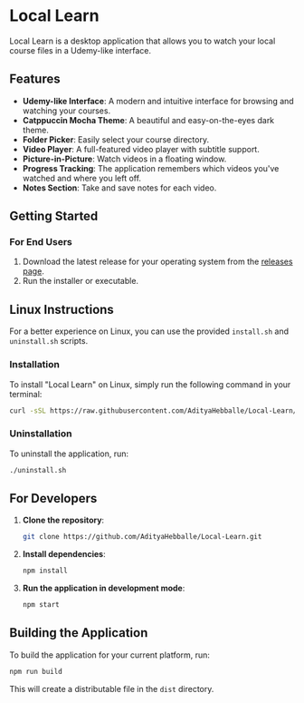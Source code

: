 # Local Learn

Local Learn is a desktop application that allows you to watch your local course files in a Udemy-like interface.

## Features

*   **Udemy-like Interface**: A modern and intuitive interface for browsing and watching your courses.
*   **Catppuccin Mocha Theme**: A beautiful and easy-on-the-eyes dark theme.
*   **Folder Picker**: Easily select your course directory.
*   **Video Player**: A full-featured video player with subtitle support.
*   **Picture-in-Picture**: Watch videos in a floating window.
*   **Progress Tracking**: The application remembers which videos you've watched and where you left off.
*   **Notes Section**: Take and save notes for each video.

## Getting Started

### For End Users

1.  Download the latest release for your operating system from the [releases page](https://github.com/AdityaHebballe/Local-Learn/releases).
2.  Run the installer or executable.

## Linux Instructions

For a better experience on Linux, you can use the provided `install.sh` and `uninstall.sh` scripts.

### Installation

To install "Local Learn" on Linux, simply run the following command in your terminal:

```bash
curl -sSL https://raw.githubusercontent.com/AdityaHebballe/Local-Learn/main/install.sh | bash
```

### Uninstallation

To uninstall the application, run:

```bash
./uninstall.sh
```
## For Developers

1.  **Clone the repository**:
    ```bash
    git clone https://github.com/AdityaHebballe/Local-Learn.git
    ```
2.  **Install dependencies**:
    ```bash
    npm install
    ```
3.  **Run the application in development mode**:
    ```bash
    npm start
    ```

## Building the Application

To build the application for your current platform, run:

```bash
npm run build
```

This will create a distributable file in the `dist` directory.


